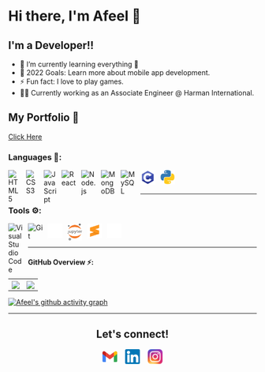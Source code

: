 
# Hi there, I'm Afeel 👋 

## I'm a Developer!!

- 🌱 I’m currently learning everything 🤣
- 🥅 2022 Goals: Learn more about mobile app development.
- ⚡ Fun fact: I love to play games.
- 👨‍💻 Currently working as an Associate Engineer @ Harman International.

## My Portfolio 💼

<a href="https://abdulafeel.github.io/portfolio/">Click Here</a>

### Languages 🧰:


<img align="left" alt="HTML5" width="26px" src="https://cdn.jsdelivr.net/gh/devicons/devicon/icons/html5/html5-original.svg" style="padding-right:10px;" />
<img align="left" alt="CSS3" width="26px" src="https://cdn.jsdelivr.net/gh/devicons/devicon/icons/css3/css3-original.svg" style="padding-right:10px;" />
<img align="left" alt="JavaScript" width="26px" src="https://cdn.jsdelivr.net/gh/devicons/devicon/icons/javascript/javascript-original.svg" style="padding-right:10px;" />
<img align="left" alt="React" width="30px" src="https://cdn.jsdelivr.net/gh/devicons/devicon/icons/react/react-original.svg" style="padding-right:10px;" />
<img align="left" alt="Node.js" width="30px" src="https://cdn.jsdelivr.net/gh/devicons/devicon/icons/nodejs/nodejs-original.svg" style="padding-right:10px;" />
<img align="left" alt="MongoDB" width="30px" src="https://cdn.jsdelivr.net/gh/devicons/devicon/icons/mongodb/mongodb-original.svg" style="padding-right:10px;" />
<img align="left" alt="MySQL" width="30px" src="https://cdn.jsdelivr.net/gh/devicons/devicon/icons/mysql/mysql-original.svg" style="padding-right:10px;" />
<img align="left" alt="Git" width="30px" src="./img/c.png" style="padding-right:10px;" />
<img align="left" alt="Git" width="30px" src="./img/python.png" style="padding-right:10px;" />


<br />
<br/>







---
### Tools ⚙️:

<img align="left" alt="Visual Studio Code" width="30px" src="https://cdn.jsdelivr.net/gh/devicons/devicon/icons/vscode/vscode-original.svg" style="padding-right:10px;" />
<img align="left" alt="Git" width="30px" src="https://cdn.jsdelivr.net/gh/devicons/devicon/icons/git/git-original.svg" style="padding-right:10px;" />
<img align="left" alt="Git" width="30px" src="./img/github-dark.svg" style="padding-right:10px;" />
<img align="left" alt="Git" width="30px" src="./img/jupyter.png" style="padding-right:10px;" />
<img align="left" alt="Git" width="30px" src="./img/sublime.png" style="padding-right:10px;" />
<img align="left" alt="Git" width="30px" src="./img/terminal-dark.svg" style="padding-right:10px;" />



<br/>
<br/>


---

[instagram]: https://instagram.com/codeSTACKr
[linkedin]: https://linkedin.com/in/codeSTACKr

<h4 align="left"> GitHub Overview ⚡: </h2>
<table>
  <tr>
    <td align="center" style="padding=0;width=50%;">
      <img align="center" style="padding=0;" src="https://github-readme-stats.vercel.app/api/top-langs/?username=abdulafeel&layout=compact&show_icons=true&title_color=4F8CC9&text_color=9f9f9f&bg_color=00000000&hide_border=true&icon_color=00000000&count_private=true&extra=skyra-project/skyra,skyra.pw,alestra,skyra-sharp,lycore,aurora,char,timestamp,anti-user-gateway,orm,eslint-config;binarytf/binarytf;discordjs/discord.js,collection;novariableglobal/mood,g.shift,global-engine;sapphire-project/framework,pieces,plugins,utilities" />
    </td>
     <td align="center" style="padding=0;width=50%;">
      <img align="center" style="padding=0;" src="https://github-readme-stats.vercel.app/api/?username=abdulafeel&show_icons=true&title_color=4F8CC9&text_color=9f9f9f&bg_color=00000000&hide_border=true&icon_color=4F8CC9&hide_title=true&count_private=true" />
    </td>
  </tr>
</table>

[![Afeel's github activity graph](https://activity-graph.herokuapp.com/graph?username=abdulafeel&theme=react-dark)](https://github.com/abdulafeel/github-readme-activity-graph)

---
<h2 align="center"> Let's connect! </h2>
<p align="center">
<a href="mailto:abdulafeel2@gmail.com"><img align="center" width="30px" src="./img/mail.png" /></a> &nbsp;&nbsp;
<a href="https://www.linkedin.com/in/abdulafeel/"><img align="center" width="30px" src="./img/linkedin.png" /></a> &nbsp;&nbsp;  
<a href="https://www.instagram.com/afeel.affi/"><img align="center" width="30px" src="./img/instagram.png" /></a>
</p>

